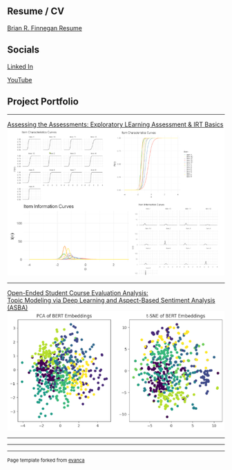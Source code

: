 ## Resume / CV
[Brian R. Finnegan Resume](/pdf/finnegan_resume.pdf)

## Socials
[Linked In](https://www.linkedin.com/in/brfinnegan/)

[YouTube](https://www.youtube.com/@flipsmash)

## Project Portfolio
---

[Assessing the Assessments: Exploratory LEarning Assessment & IRT Basics](/PS_demo)
<img src="images/IRT.png?raw=true"/>

---
[Open-Ended Student Course Evaluation Analysis:<br>Topic Modeling via Deep Learning and Aspect-Based Sentiment Analysis (ASBA)](/tbd)
<img src="images/custer_distribution_sm.png?raw=true"/>

---


---




---
<p style="font-size:11px">Page template forked from <a href="https://github.com/evanca/quick-portfolio">evanca</a></p>
